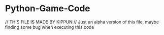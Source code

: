 # Python-Game-Code

// THIS FILE IS MADE BY KIPPUN //
Just an alpha version of this file, maybe finding some bug when executing this code
